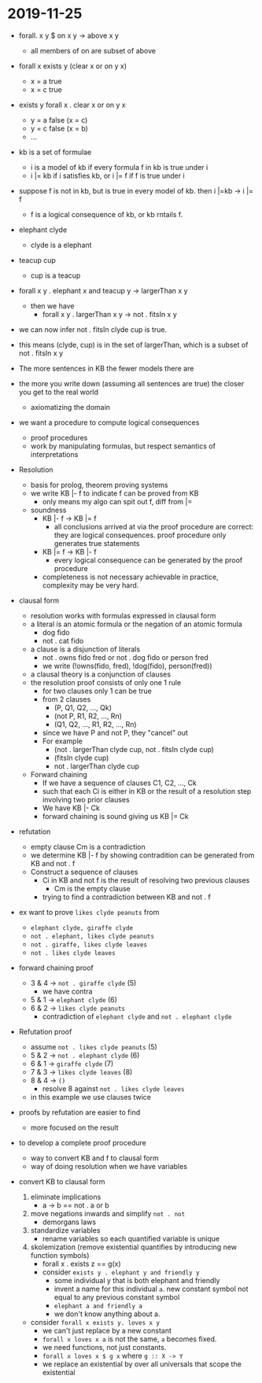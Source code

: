 # 2019-11-25

* forall. x y $ on x y -> above x y
  * all members of on are subset of above

* forall x exists y (clear x or on y x)
  * x = a true
  * x = c true
* exists y forall x . clear x or on y x
  * y = a false (x = c)
  * y = c false (x = b)
  * ...
* kb is a set of formulae
  * i is a model of kb if every formula f in kb is true under i
  * i |= kb if i satisfies kb, or i |= f if f is true under i
* suppose f is not in kb, but is true in every model of kb. then i |=kb -> i |= f
  * f is a logical consequence of kb, or kb rntails f.
* elephant clyde 
  * clyde is a elephant
* teacup cup
  * cup is a teacup
* forall x y . elephant x and teacup y -> largerThan x y
  * then we have
    * forall x y . largerThan x y -> not  . fitsIn x y 
* we can now infer not . fitsIn clyde cup is true.
* this means (clyde, cup) is in the set of largerThan, which is a subset of not . fitsIn x y
* The more sentences in KB the fewer models there are
* the more you write down (assuming all sentences are true) the closer you get to the real world 
  * axiomatizing the domain
* we want a procedure to compute logical consequences
  * proof procedures
  * work by manipulating formulas, but respect semantics of interpretations
  
* Resolution
  * basis for prolog, theorem proving systems
  * we write KB |- f to indicate f can be proved from KB
    * only means my algo can spit out f, diff from |=
  * soundness
    * KB |- f -> KB |= f
      * all conclusions arrived at via the proof procedure are correct: they are logical consequences. proof procedure only generates true statements
    * KB |= f -> KB |- f
      * every logical consequence can be generated by the proof procedure
    * completeness is not necessary achievable in practice, complexity may be very hard.
* clausal form
  * resolution works with formulas expressed in clausal form
  * a literal is an atomic formula or the negation of an atomic formula
    * dog fido
    * not . cat fido
  * a clause is a disjunction of literals
    * not . owns fido fred or not . dog fido or person fred
    * we write (!owns(fido, fred), !dog(fido), person(fred))
  * a clausal theory is a conjunction of clauses
  * the resolution proof consists of only one 1 rule
    * for two clauses only 1 can be true
    * from 2 clauses
      * (P, Q1, Q2, ..., Qk)
      * (not P, R1, R2, ..., Rn)
      * (Q1, Q2, ..., R1, R2, ..., Rn)
    * since we have P and not P, they "cancel" out
    * For example
      * (not . largerThan clyde cup, not . fitsIn clyde cup)
      * (fitsIn clyde cup)
      * not . largerThan clyde cup
  * Forward chaining
    * If we have a sequence of clauses C1, C2, ..., Ck
    * such that each Ci is either in KB or the result of a resolution step involving two prior clauses
    * We have KB |- Ck
    * forward chaining is sound giving us KB |= Ck
* refutation
  * empty clause Cm is a contradiction
  * we determine KB |- f by showing contradition can be generated from KB and not . f
  * Construct a sequence of clauses
    * Ci in KB and not f is the result of resolving two previous clauses
      * Cm is the empty clause
    * trying to find a contradiction between KB and not . f
* ex want to prove `likes clyde peanuts` from
  * `elephant clyde, giraffe clyde`
  * `not . elephant, likes clyde peanuts`
  * `not . giraffe, likes clyde leaves`
  * `not . likes clyde leaves`
* forward chaining proof
  * 3 & 4 -> `not . giraffe clyde` (5)
    * we have contra 
  * 5 & 1 -> `elephant clyde` (6)
  * 6 & 2 -> `likes clyde peanuts`
    * contradiction of `elephant clyde` and `not . elephant clyde`
* Refutation proof
  * assume `not . likes clyde peanuts` (5)
  * 5 & 2 -> `not . elephant clyde` (6)
  * 6 & 1 -> `giraffe clyde` (7)
  * 7 & 3 -> `likes clyde leaves` (8)
  * 8 & 4 -> `()`
    * resolve 8 against `not . likes clyde leaves`
  * in this example we use clauses twice
* proofs by refutation are easier to find
  * more focused on the result
* to develop a complete proof procedure
  * way to convert KB and f to clausal form
  * way of doing resolution when we have variables
* convert KB to clausal form
  1. eliminate implications
     * a -> b == not . a or b 
  2. move negations inwards and simplify `not . not`
     * demorgans laws
  3. standardize variables
     * rename variables so each quantified variable is unique
  4. skolemization (remove existential quantifies by introducing new function symbols)
     * forall x . exists z == g(x)
     * consider `exists y . elephant y and friendly y`
       * some individual y that is both elephant and friendly
       * invent a name for this individual `a`. new constant symbol not equal to any previous constant symbol
       * `elephant a and friendly a`
       * we don't know anything about a. 
    * consider `forall x exists y. loves x y`
      * we can't just replace by a new constant
      * `forall x loves x a` is not the same, `a` becomes fixed.
      * we need functions, not just constants.
      * `forall x loves x $ g x`  where `g :: X -> Y`
      * we replace an existential by over all universals that scope the existential

